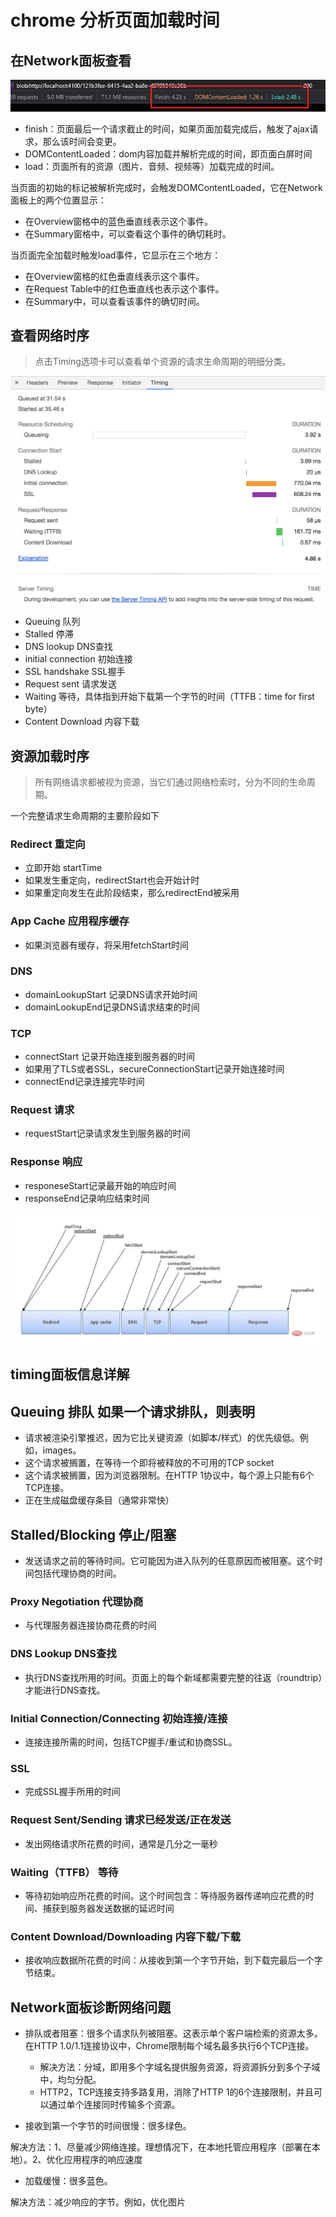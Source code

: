 # chrome 分析页面加载时间

## 在Network面板查看

![](./__assets__/分析页面加载时间-2022-11-28-17-13-14.png)

- finish：页面最后一个请求截止的时间，如果页面加载完成后，触发了ajax请求，那么该时间会变更。
- DOMContentLoaded：dom内容加载并解析完成的时间，即页面白屏时间
- load：页面所有的资源（图片、音频、视频等）加载完成的时间。

当页面的初始的标记被解析完成时，会触发DOMContentLoaded，它在Network面板上的两个位置显示：

- 在Overview窗格中的蓝色垂直线表示这个事件。
- 在Summary窗格中，可以查看这个事件的确切耗时。

当页面完全加载时触发load事件，它显示在三个地方：

- 在Overview窗格的红色垂直线表示这个事件。
- 在Request Table中的红色垂直线也表示这个事件。
- 在Summary中，可以查看该事件的确切时间。

## 查看网络时序

> 点击Timing选项卡可以查看单个资源的请求生命周期的明细分类。

![](./__assets__/分析页面加载时间-2022-11-28-17-15-11.png)

- Queuing 队列
- Stalled 停滞
- DNS lookup DNS查找
- initial connection 初始连接
- SSL handshake SSL握手
- Request sent 请求发送
- Waiting 等待，具体指到开始下载第一个字节的时间（TTFB：time for first byte）
- Content Download 内容下载

## 资源加载时序

> 所有网络请求都被视为资源，当它们通过网络检索时，分为不同的生命周期。

一个完整请求生命周期的主要阶段如下

### Redirect 重定向

- 立即开始 startTime
- 如果发生重定向，redirectStart也会开始计时
- 如果重定向发生在此阶段结束，那么redirectEnd被采用

### App Cache 应用程序缓存

- 如果浏览器有缓存，将采用fetchStart时间

### DNS

- domainLookupStart 记录DNS请求开始时间
- domainLookupEnd记录DNS请求结束的时间

### TCP

- connectStart 记录开始连接到服务器的时间
- 如果用了TLS或者SSL，secureConnectionStart记录开始连接时间
- connectEnd记录连接完毕时间

### Request 请求

- requestStart记录请求发生到服务器的时间

### Response 响应

- responeseStart记录最开始的响应时间
- responseEnd记录响应结束时间

![](./__assets__/分析页面加载时间-2022-11-28-17-17-36.png)

## timing面板信息详解

## Queuing 排队 如果一个请求排队，则表明

- 请求被渲染引擎推迟，因为它比关键资源（如脚本/样式）的优先级低。例如，images。
- 这个请求被搁置，在等待一个即将被释放的不可用的TCP socket
- 这个请求被搁置，因为浏览器限制。在HTTP 1协议中，每个源上只能有6个TCP连接。
- 正在生成磁盘缓存条目（通常非常快）

## Stalled/Blocking 停止/阻塞

- 发送请求之前的等待时间。它可能因为进入队列的任意原因而被阻塞。这个时间包括代理协商的时间。

### Proxy Negotiation 代理协商

- 与代理服务器连接协商花费的时间

### DNS Lookup DNS查找

- 执行DNS查找所用的时间。页面上的每个新域都需要完整的往返（roundtrip）才能进行DNS查找。

### Initial Connection/Connecting 初始连接/连接

- 连接连接所需的时间，包括TCP握手/重试和协商SSL。

### SSL

- 完成SSL握手所用的时间

### Request Sent/Sending 请求已经发送/正在发送

- 发出网络请求所花费的时间，通常是几分之一毫秒

### Waiting（TTFB） 等待

- 等待初始响应所花费的时间。这个时间包含：等待服务器传递响应花费的时间、捕获到服务器发送数据的延迟时间

### Content Download/Downloading 内容下载/下载

- 接收响应数据所花费的时间：从接收到第一个字节开始，到下载完最后一个字节结束。

## Network面板诊断网络问题

- 排队或者阻塞：很多个请求队列被阻塞。这表示单个客户端检索的资源太多。在HTTP 1.0/1.1连接协议中，Chrome限制每个域名最多执行6个TCP连接。

  - 解决方法：分域，即用多个字域名提供服务资源，将资源拆分到多个子域中，均匀分配。
  - HTTP2，TCP连接支持多路复用，消除了HTTP 1的6个连接限制，并且可以通过单个连接同时传输多个资源。

- 接收到第一个字节的时间很慢：很多绿色。

解决方法：1、尽量减少网络连接。理想情况下，在本地托管应用程序（部署在本地）。2、优化应用程序的响应速度

- 加载缓慢：很多蓝色。

解决方法：减少响应的字节。例如，优化图片
